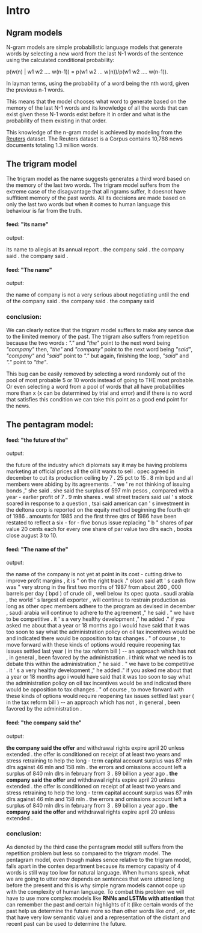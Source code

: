 # Intro

## Ngram models

N-gram models are simple probabilistic language models that generate words by selecting a new word from the last N-1 words of the sentence using the calculated conditional probability:

p(w(n) | w1 w2 .... w(n-1)) = p(w1 w2 ... w(n))/p(w1 w2 .... w(n-1)).

In layman terms, using the probability of a word being the nth word, given the previous n-1 words.

This means that the model chooses what word to generate based on the memory of the last N-1 words and its knowledge of all the words that can exist given these N-1 words exist before it in order and what is the probability of them existing in that order.

This knowledge of the n-gram model is achieved by modeling from the [Reuters](https://www.cs.bgu.ac.il/~elhadad/nlp19/ReutersDataset.html) dataset. The Reuters dataset is a Corpus contains 10,788 news documents totaling 1.3 million words.

## The trigram model

The trigram model as the name suggests generates a third word based on the memory of the last two words. The trigram model suffers from the extreme case of the disagvantage that all ngrams suffer, It doesnot have suffitient memory of the past words. All its decisions are made based on only the last two words but when it comes to human language this behaviour is far from the truth.

#### feed: "its name"

output: 

its name to allegis at its annual report . the company said . the company said . the company said .

#### feed: "The name"

output:

the name of company is not a very serious about negotiating until the end of the company said . the company said . the company said

### conclusion:

We can clearly notice that the trigram model suffers to make any sence due to the limited memory of the past. The trigram also suffers from repetition because the two words : *"."* and *"the"* point to the next word being *"company"* then, *"the"* and *"company"* point to the next word being *"said"*, *"company"* and *"said"* point to *"."* but again, finishing the loop, *"said"* and *"."* point to *"the"*.

This bug can be easily removed by selecting a word randomly out of the pool of most probable 5 or 10 words instead of going to THE most probable. Or even selecting a word from a pool of words that all have probabilities more than x (x can be determined by trial and error) and if there is no word that satisfies this condition we can take this point as a good end point for the news.

## The pentagram model:

#### feed: "the future of the"

output:

the future of the industry which diplomats say it may be having problems marketing at official prices all the oil it wants to sell . opec agreed in december to cut its production ceiling by 7 . 25 pct to 15 . 8 mln bpd and all members were abiding by its agreements . " we ' re not thinking of issuing bonds ," she said . she said the surplus of 597 mln pesos , compared with a year - earlier profit of 7 . 9 mln shares . wall street traders said ual ' s stock soared in response to a question , tsai said american can ' s investment in the deltona corp is reported on the equity method beginning the fourth qtr of 1986 . amounts for 1985 and the first three qtrs of 1986 have been restated to reflect a six - for - five bonus issue replacing " b " shares of par value 20 cents each for every one share of par value two dlrs each , books close august 3 to 10.

#### feed: "The name of the"

output:

the name of the company is not yet at point in its cost - cutting drive to improve profit margins , it is " on the right track ." olson said att ' s cash flow was " very strong in the first two months of 1987 from about 260 , 000 barrels per day ( bpd ) of crude oil , well below its opec quota . saudi arabia , the world ' s largest oil exporter , will continue to restrain production as long as other opec members adhere to the program as devised in december , saudi arabia will continue to adhere to the agreement ," he said . " we have to be competitive . it ' s a very healthy development ," he added ." if you asked me about that a year or 18 months ago i would have said that it was too soon to say what the administration policy on oil tax incentives would be and indicated there would be opposition to tax changes . " of course , to move forward with these kinds of options would require reopening tax issues settled last year ( in the tax reform bill ) -- an approach which has not , in general , been favored by the administration . i think what we need is to debate this within the administration ," he said . " we have to be competitive . it ' s a very healthy development ," he added ." if you asked me about that a year or 18 months ago i would have said that it was too soon to say what the administration policy on oil tax incentives would be and indicated there would be opposition to tax changes . " of course , to move forward with these kinds of options would require reopening tax issues settled last year ( in the tax reform bill ) -- an approach which has not , in general , been favored by the administration .

#### feed: "the company said the"

output:

**the company said the offer** and withdrawal rights expire april 20 unless extended . the offer is conditioned on receipt of at least two years and stress retraining to help the long - term capital account surplus was 87 mln dlrs against 46 mln and 158 mln . the errors and omissions account left a surplus of 840 mln dlrs in february from 3 . 89 billion a year ago . **the company said the offer** and withdrawal rights expire april 20 unless extended . the offer is conditioned on receipt of at least two years and stress retraining to help the long - term capital account surplus was 87 mln dlrs against 46 mln and 158 mln . the errors and omissions account left a surplus of 840 mln dlrs in february from 3 . 89 billion a year ago . **the company said the offer** and withdrawal rights expire april 20 unless extended .

### conclusion:

As denoted by the third case the pentagram model still suffers from the repetition problem but less so compared to the trigram model.
The pentagram model, even though makes sence relative to the trigram model, falls apart in the contex department because its memory capasity of 4 words is still way too low for natural language. When humans speak, what we are going to utter now depends on sentences that were uttered long before the present and this is why simple ngram models cannot cope up with the complexity of human language. To combat this problem we will have to use more complex models like **RNNs and LSTMs with attention** that can remember the past and certain highlights of it (like certain words of the past help us determine the future more so than other words like *and* , *or*, etc that have very low semantic value) and a representation of the distant and recent past can be used to determine the future. 
